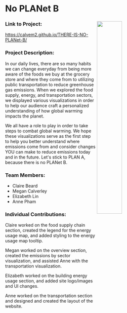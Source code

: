 
# No PLANet B
 
<img src="https://github.com/cse442-20f/FP-THERE-IS-NO-PLANet-B/blob/master/docs/blue.png?raw=true" width="40%" align="right" style="margin: 5px;"/>

### Link to Project:
https://calvem2.github.io/THERE-IS-NO-PLANet-B/

### Project Description:
In our daily lives, there are so many habits we can change everyday from being more aware of the foods we buy at the grocery store and where they come from to utilizing public transportation to reduce greenhouse gas emissions. When we explored the food supply, energy, and transportation sectors, we displayed various visualizations in order to help our audience craft a personalized understanding of how global warming impacts the planet.

We all have a role to play in order to take steps to combat global warming. We hope these visualizations serve as the first step to help you better understand where emissions come from and consider changes YOU can make to reduce emissions today and in the future. Let's stick to PLAN A, because there is no PLANet B.

### Team Members:
* Claire Beard  
* Megan Calverley  
* Elizabeth Lin  
* Anne Pham

### Individual Contributions:

Claire worked on the food supply chain section, created the legend for the energy usage map, and added styling to the energy usage map tooltip.

Megan worked on the overview section, created the emissions by sector visualization, and assisted Anne with the transportation visualization.

Elizabeth worked on the building energy usage section, and added site logo/images and UI changes.

Anne worked on the transportation section and designed and created the layout of the website.
